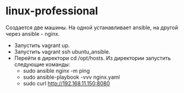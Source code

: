# linux-professional
Создается две машины. На одной устанавливает  ansible, на другой через ansible - nginx.
- Запустить vagrant up. 
- Запустить vagrant ssh ubuntu_ansible.
- Перейти в директори cd /opt/hosts. Из директории запустить следующие команды:
  - sudo ansible nginx -m ping
  - sudo ansible-playbook -vvv nginx.yaml
  - sudo curl http://192.168.11.150:8080